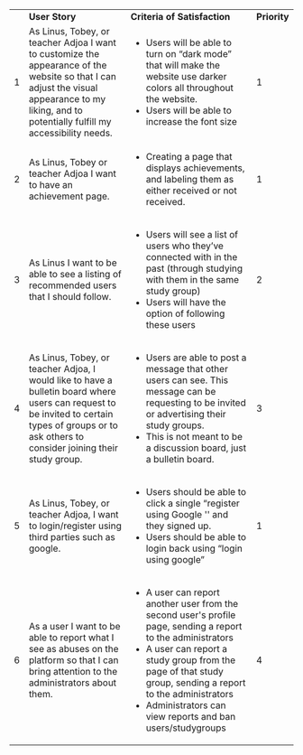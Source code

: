 <!-- Output copied to clipboard! -->

<!-----

Yay, no errors, warnings, or alerts!

Conversion time: 0.537 seconds.


Using this Markdown file:

1. Paste this output into your source file.
2. See the notes and action items below regarding this conversion run.
3. Check the rendered output (headings, lists, code blocks, tables) for proper
   formatting and use a linkchecker before you publish this page.

Conversion notes:

* Docs to Markdown version 1.0β33
* Thu Mar 31 2022 19:25:03 GMT-0700 (PDT)
* Source doc: PB.md
* Tables are currently converted to HTML tables.
----->



<table>
  <tr>
   <td>
   </td>
   <td><strong>User Story</strong>
   </td>
   <td><strong>Criteria of Satisfaction </strong>
   </td>
   <td><strong>Priority</strong>
   </td>
  </tr>
  <tr>
   <td>1
   </td>
   <td>As  Linus, Tobey, or teacher Adjoa I want to  customize the appearance of the website so that I can adjust the visual appearance to my liking, and to potentially fulfill my accessibility needs. 
   </td>
   <td>
<ul>

<li>Users will be able to turn on “dark mode” that will make the website use darker colors all throughout the website.

<li>Users will be able to increase the font size
</li>
</ul>
   </td>
   <td>1
   </td>
  </tr>
  <tr>
   <td>2
   </td>
   <td>As Linus, Tobey or teacher Adjoa I want to have an achievement page. 
   </td>
   <td>
<ul>

<li>Creating a page that displays achievements, and labeling them as either received or not received. 
</li>
</ul>
   </td>
   <td>1
   </td>
  </tr>
  <tr>
   <td>3
   </td>
   <td>As  Linus I want to be able to see a listing of recommended users that I should follow.
   </td>
   <td>
<ul>

<li>Users will see a list of users who they’ve connected with in the past (through studying with them in the same study group)

<li>Users will have the option of following these users
</li>
</ul>
   </td>
   <td>2
   </td>
  </tr>
  <tr>
   <td>4
   </td>
   <td>As Linus, Tobey, or teacher Adjoa, I would like to have a bulletin board where users can request to be invited to certain types of groups or to ask others to consider joining their study group.
   </td>
   <td>
<ul>

<li>Users are able to post a message that other users can see. This message can be requesting to be invited or advertising their study groups. 

<li>This is not meant to be a discussion board, just a bulletin board. 
</li>
</ul>
   </td>
   <td>3
   </td>
  </tr>
  <tr>
   <td>5
   </td>
   <td>As Linus, Tobey, or teacher Adjoa, I want to login/register using third parties such as google.
   </td>
   <td>
<ul>

<li>Users should be able to click a single “register using Google '' and they signed up. 

<li>Users should be able to login back using “login using google”
</li>
</ul>
   </td>
   <td>1
   </td>
  </tr>
  <tr>
   <td>6
   </td>
   <td>As a user I want to be able to report what I see as abuses on the platform so that I can bring attention to the administrators about them.
   </td>
   <td>
<ul>

<li>A user can report another user from the second user's profile page, sending a report to the administrators

<li>A user can report a study group from the page of that study group, sending a report to the administrators

<li>Administrators can view reports and ban users/studygroups
</li>
</ul>
   </td>
   <td>4
   </td>
  </tr>
</table>

